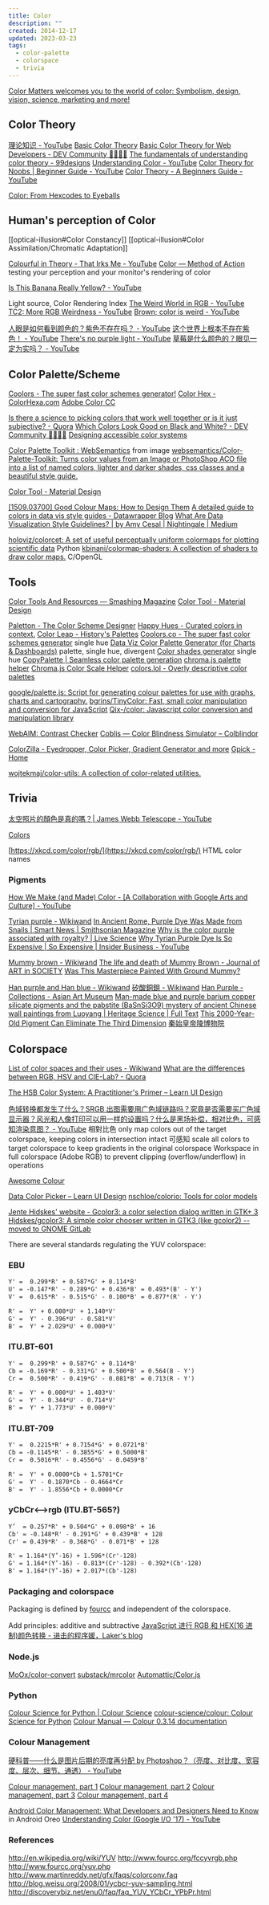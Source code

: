 ```yaml
---
title: Color
description: ""
created: 2014-12-17
updated: 2023-03-23
tags:
  - color-palette
  - colorspace
  - trivia
---
```


[Color Matters welcomes you to the world of color: Symbolism, design, vision, science, marketing and more!](https://www.colormatters.com/)

## Color Theory

[理论知识 - YouTube](https://www.youtube.com/playlist?list=PLhnwj_CftHvhwO8P0mytRNZzlgbtOvgf4)
[Basic Color Theory](https://www.colormatters.com/color-and-design/basic-color-theory)
[Basic Color Theory for Web Developers - DEV Community 👩‍💻👨‍💻](https://dev.to/nzonnenberg/basic-color-theory-for-web-developers-15a0)
[The fundamentals of understanding color theory - 99designs](https://99designs.hk/blog/tips/the-7-step-guide-to-understanding-color-theory/)
[Understanding Color - YouTube](https://www.youtube.com/watch?v=Qj1FK8n7WgY)
[Color Theory for Noobs | Beginner Guide - YouTube](https://www.youtube.com/watch?v=AvgCkHrcj90)
[Color Theory - A Beginners Guide - YouTube](https://www.youtube.com/watch?v=NBg3GjrcMF4)

[Color: From Hexcodes to Eyeballs](http://jamie-wong.com/post/color/)

## Human's perception of Color

[[optical-illusion#Color Constancy]]
[[optical-illusion#Color Assimilation/Chromatic Adaptation]]

[Colourful in Theory - That Irks Me - YouTube](https://www.youtube.com/watch?v=qKPY2opisRk)
[Color — Method of Action](http://color.method.ac/) testing your perception and your monitor's rendering of color

[Is This Banana Really Yellow? - YouTube](https://www.youtube.com/watch?v=WN1yCigL3Hk)

Light source, Color Rendering Index
[The Weird World in RGB - YouTube](https://www.youtube.com/watch?v=uYbdx4I7STg)
[TC2: More RGB Weirdness - YouTube](https://www.youtube.com/watch?v=gN5TSzRUxKk)
[Brown; color is weird - YouTube](https://www.youtube.com/watch?v=wh4aWZRtTwU)

[人眼是如何看到颜色的？紫色不存在吗？ - YouTube](https://www.youtube.com/watch?v=0t4y9jVtYko)
[这个世界上根本不存在紫色！ - YouTube](https://www.youtube.com/watch?v=vv79wigS-4I)
[There's no purple light - YouTube](https://www.youtube.com/watch?v=CoLQF3cfxv0)
[草莓是什么颜色的？眼见一定为实吗？ - YouTube](https://www.youtube.com/watch?v=jpUcm-g_zRA)

## Color Palette/Scheme

[Coolors - The super fast color schemes generator!](http://coolors.co/)
[Color Hex - ColorHexa.com](http://www.colorhexa.com/)
[Adobe Color CC](https://color.adobe.com/zh/)

[Is there a science to picking colors that work well together or is it just subjective? - Quora](http://www.quora.com/Is-there-a-science-to-picking-colors-that-work-well-together-or-is-it-just-subjective)
[Which Colors Look Good on Black and White? - DEV Community 👩‍💻👨‍💻](https://dev.to/finnhvman/which-colors-look-good-on-black-and-white-2pe6)
[Designing accessible color systems](https://stripe.com/blog/accessible-color-systems)

[Color Palette Toolkit : WebSemantics](http://websemantics.github.io/Color-Palette-Toolkit/) from image
[websemantics/Color-Palette-Toolkit: Turns color values from an Image or PhotoShop ACO file into a list of named colors, lighter and darker shades, css classes and a beautiful style guide.](https://github.com/websemantics/Color-Palette-Toolkit)

[Color Tool - Material Design](https://material.io/resources/color/#!/?view.left=0&view.right=0)

[[1509.03700] Good Colour Maps: How to Design Them](https://arxiv.org/abs/1509.03700)
[A detailed guide to colors in data vis style guides - Datawrapper Blog](https://blog.datawrapper.de/colors-for-data-vis-style-guides/)
[What Are Data Visualization Style Guidelines? | by Amy Cesal | Nightingale | Medium](https://medium.com/nightingale/style-guidelines-92ebe166addc)

[holoviz/colorcet: A set of useful perceptually uniform colormaps for plotting scientific data](https://github.com/holoviz/colorcet) Python
[kbinani/colormap-shaders: A collection of shaders to draw color maps.](https://github.com/kbinani/colormap-shaders) C/OpenGL

## Tools

[Color Tools And Resources — Smashing Magazine](https://www.smashingmagazine.com/2021/07/color-tools-resources/)
[Color Tool - Material Design](https://material.io/color/#!/?view.left=0&view.right=0)

[Paletton - The Color Scheme Designer](http://paletton.com/#uid=1000u0kllllaFw0g0qFqFg0w0aF)
[Happy Hues - Curated colors in context.](https://www.happyhues.co/)
[Color Leap - History's Palettes](https://colorleap.app/home)
[Coolors.co - The super fast color schemes generator](https://coolors.co/) single hue
[Data Viz Color Palette Generator (for Charts & Dashboards)](https://learnui.design/tools/data-color-picker.html) palette, single hue, divergent
[Color shades generator](https://omatsuri.app/color-shades-generator) single hue
[CopyPalette | Seamless color palette generation](https://copypalette.app/)
[chroma.js palette helper](https://gka.github.io/palettes/#/9|s|00429d,96ffea,ffffe0|ffffe0,ff005e,93003a|1|1)
[Chroma.js Color Scale Helper](https://vis4.net/labs/multihue/#colors=lightyellow,%20orange,%20deeppink,%20darkred|steps=9|bez=1|coL=1)
[colors.lol - Overly descriptive color palettes](https://colors.lol/)

[google/palette.js: Script for generating colour palettes for use with graphs, charts and cartography.](https://github.com/google/palette.js)
[bgrins/TinyColor: Fast, small color manipulation and conversion for JavaScript](https://github.com/bgrins/TinyColor)
[Qix-/color: Javascript color conversion and manipulation library](https://github.com/Qix-/color)

[WebAIM: Contrast Checker](https://webaim.org/resources/contrastchecker/)
[Coblis — Color Blindness Simulator – Colblindor](https://www.color-blindness.com/coblis-color-blindness-simulator/)

[ColorZilla - Eyedropper, Color Picker, Gradient Generator and more](https://www.colorzilla.com/)
[Gpick - Home](http://www.gpick.org/)

[wojtekmaj/color-utils: A collection of color-related utilities.](https://github.com/wojtekmaj/color-utils)

## Trivia

[太空照片的顏色是真的嗎？| James Webb Telescope - YouTube](https://www.youtube.com/watch?v=YrJha4bzWOU)

[Colors](https://www.radiolab.org/episodes/211119-colors)

[https://xkcd.com/color/rgb/](https://xkcd.com/color/rgb/) HTML color names

### Pigments

[How We Make (and Made) Color - [A Collaboration with Google Arts and Culture] - YouTube](https://www.youtube.com/watch?v=hTZbrRaO2q8)

[Tyrian purple - Wikiwand](https://www.wikiwand.com/en/Tyrian_purple)
[In Ancient Rome, Purple Dye Was Made from Snails | Smart News | Smithsonian Magazine](https://www.smithsonianmag.com/smart-news/in-ancient-rome-purple-dye-was-made-from-snails-1239931/)
[Why is the color purple associated with royalty? | Live Science](https://www.livescience.com/33324-purple-royal-color.html)
[Why Tyrian Purple Dye Is So Expensive | So Expensive | Insider Business - YouTube](https://www.youtube.com/watch?v=IVXqisH6VeM)

[Mummy brown - Wikiwand](https://www.wikiwand.com/en/Mummy_brown)
[The life and death of Mummy Brown - Journal of ART in SOCIETY](http://www.artinsociety.com/the-life-and-death-of-mummy-brown.html)
[Was This Masterpiece Painted With Ground Mummy?](https://www.nationalgeographic.com/history/article/mummy-art-painting-delacroix-pigment-ancient-Egypt)

[Han purple and Han blue - Wikiwand](https://www.wikiwand.com/en/Han_purple_and_Han_blue)
[矽酸銅鋇 - Wikiwand](https://www.wikiwand.com/zh/%E7%9F%BD%E9%85%B8%E9%8A%85%E9%8B%87)
[Han Purple - Collections - Asian Art Museum](https://collections.asianart.org/han-purple/)
[Man-made blue and purple barium copper silicate pigments and the pabstite (BaSnSi3O9) mystery of ancient Chinese wall paintings from Luoyang | Heritage Science | Full Text](https://heritagesciencejournal.springeropen.com/articles/10.1186/s40494-019-0340-4)
[This 2000-Year-Old Pigment Can Eliminate The Third Dimension](https://gizmodo.com/this-2000-year-old-pigment-can-eliminate-the-third-dime-1661476168)
[秦始皇帝陵博物院](https://web.archive.org/web/20160305102022/http://www.bmy.com.cn/contents/83/6566.html)

## Colorspace

[List of color spaces and their uses - Wikiwand](https://www.wikiwand.com/en/List_of_color_spaces_and_their_uses)
[What are the differences between RGB, HSV and CIE-Lab? - Quora](https://www.quora.com/What-are-the-differences-between-RGB-HSV-and-CIE-Lab)

[The HSB Color System: A Practitioner's Primer – Learn UI Design](https://learnui.design/blog/the-hsb-color-system-practicioners-primer.html)

[色域转换都发生了什么？SRGB 出图需要用广色域链路吗？究竟是否需要买广色域显示器？风光和人像打印可以用一样的设置吗？什么是黑场补偿，相对比色，可感知渲染意图？ - YouTube](https://www.youtube.com/watch?v=2EKtQeXvAD8)
相對比色 only map colors out of the target colorspace, keeping colors in intersection intact
可感知 scale all colors to target colorspace to keep gradients in the original colorspace
Workspace in full colorspace (Adobe RGB) to prevent clipping (overflow/underflow) in operations

[Awesome Colour](http://awesome-colour.org/)

[Data Color Picker – Learn UI Design](https://learnui.design/tools/data-color-picker.html)
[nschloe/colorio: Tools for color models](https://github.com/nschloe/colorio)

[Jente Hidskes' website - Gcolor3: a color selection dialog written in GTK+ 3](https://www.hjdskes.nl/projects/gcolor3/)
[Hjdskes/gcolor3: A simple color chooser written in GTK3 (like gcolor2) -- moved to GNOME GitLab](https://github.com/Hjdskes/gcolor3)

There are several standards regulating the YUV colorspace:

### EBU

```txt
Y' =  0.299*R' + 0.587*G' + 0.114*B'
U' = -0.147*R' - 0.289*G' + 0.436*B' = 0.493*(B' - Y')
V' =  0.615*R' - 0.515*G' - 0.100*B' = 0.877*(R' - Y')

R' =  Y' + 0.000*U' + 1.140*V'
G' =  Y' - 0.396*U' - 0.581*V'
B' =  Y' + 2.029*U' + 0.000*V'
```

### ITU.BT-601

```txt
Y' =  0.299*R' + 0.587*G' + 0.114*B'
Cb = -0.169*R' - 0.331*G' + 0.500*B' = 0.564(B - Y')
Cr =  0.500*R' - 0.419*G' - 0.081*B' = 0.713(R - Y')

R' =  Y' + 0.000*U' + 1.403*V'
G' =  Y' - 0.344*U' - 0.714*V'
B' =  Y' + 1.773*U' + 0.000*V'
```

### ITU.BT-709

```txt
Y' =  0.2215*R' + 0.7154*G' + 0.0721*B'
Cb = -0.1145*R' - 0.3855*G' + 0.5000*B'
Cr =  0.5016*R' - 0.4556*G' - 0.0459*B'

R' =  Y' + 0.0000*Cb + 1.5701*Cr
G' =  Y' - 0.1870*Cb - 0.4664*Cr
B' =  Y' - 1.8556*Cb + 0.0000*Cr
```

### yCbCr<-->rgb (ITU.BT-565?)

```txt
Y’  = 0.257*R' + 0.504*G' + 0.098*B' + 16
Cb' = -0.148*R' - 0.291*G' + 0.439*B' + 128
Cr' = 0.439*R' - 0.368*G' - 0.071*B' + 128

R' = 1.164*(Y’-16) + 1.596*(Cr'-128)
G' = 1.164*(Y’-16) - 0.813*(Cr'-128) - 0.392*(Cb'-128)
B' = 1.164*(Y’-16) + 2.017*(Cb'-128)
```

### Packaging and colorspace

Packaging is defined by [fourcc](http://www.fourcc.org/yuv.php) and independent of the colorspace.

Add principles: additive and subtractive
[JavaScript 进行 RGB 和 HEX(16 进制)颜色转换 - 进击的程序媛，Laker's blog](http://laker.me/blog/2015/10/10/15_1010_rgb_hex_color/#more)

### Node.js

[MoOx/color-convert](https://github.com/MoOx/color-convert)
[substack/mrcolor](https://github.com/substack/mrcolor)
[Automattic/Color.js](https://github.com/Automattic/Color.js)

### Python

[Colour Science for Python | Colour Science](https://www.colour-science.org/)
[colour-science/colour: Colour Science for Python](https://github.com/colour-science/colour)
[Colour Manual — Colour 0.3.14 documentation](https://colour.readthedocs.io/en/latest/manual.html)

### Colour Management

[硬科普——什么是图片后期的亮度再分配 by Photoshop？（亮度、对比度、宽容度、层次、细节、通透） - YouTube](https://www.youtube.com/watch?v=bcy9MFub09o)

[Colour management, part 1](https://bjango.com/articles/colourmanagementgamut/)
[Colour management, part 2](https://bjango.com/articles/colourmanagementgamma/)
[Colour management, part 3](https://bjango.com/articles/colourmanagementsettings/)
[Colour management, part 4](https://bjango.com/articles/colourmanagementlevels/)

[Android Color Management: What Developers and Designers Need to Know](https://medium.com/google-design/android-color-management-what-developers-and-designers-need-to-know-4fdd8054557e) in Android Oreo
[Understanding Color (Google I/O '17) - YouTube](https://www.youtube.com/watch?v=r8NeG0wmFXM)

### References

http://en.wikipedia.org/wiki/YUV
http://www.fourcc.org/fccyvrgb.php
http://www.fourcc.org/yuv.php
http://www.martinreddy.net/gfx/faqs/colorconv.faq
http://blog.weisu.org/2008/01/ycbcr-yuv-sampling.html
http://discoverybiz.net/enu0/faq/faq_YUV_YCbCr_YPbPr.html
